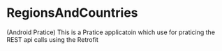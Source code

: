 # RegionsAndCountries
(Android Pratice) This is a Pratice applicatoin which use for praticing the REST api calls using the Retrofit


